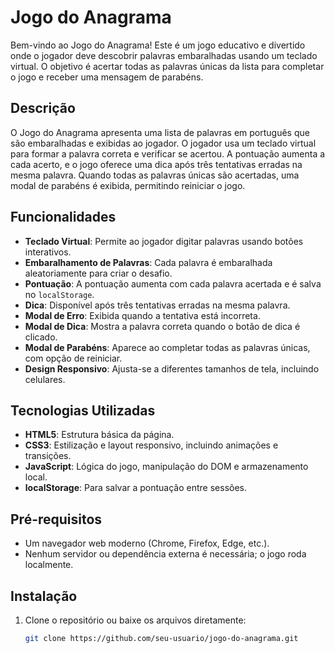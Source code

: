 # Jogo do Anagrama

Bem-vindo ao Jogo do Anagrama! Este é um jogo educativo e divertido onde o jogador deve descobrir palavras embaralhadas usando um teclado virtual. O objetivo é acertar todas as palavras únicas da lista para completar o jogo e receber uma mensagem de parabéns.

## Descrição

O Jogo do Anagrama apresenta uma lista de palavras em português que são embaralhadas e exibidas ao jogador. O jogador usa um teclado virtual para formar a palavra correta e verificar se acertou. A pontuação aumenta a cada acerto, e o jogo oferece uma dica após três tentativas erradas na mesma palavra. Quando todas as palavras únicas são acertadas, uma modal de parabéns é exibida, permitindo reiniciar o jogo.

## Funcionalidades

- **Teclado Virtual**: Permite ao jogador digitar palavras usando botões interativos.
- **Embaralhamento de Palavras**: Cada palavra é embaralhada aleatoriamente para criar o desafio.
- **Pontuação**: A pontuação aumenta com cada palavra acertada e é salva no `localStorage`.
- **Dica**: Disponível após três tentativas erradas na mesma palavra.
- **Modal de Erro**: Exibida quando a tentativa está incorreta.
- **Modal de Dica**: Mostra a palavra correta quando o botão de dica é clicado.
- **Modal de Parabéns**: Aparece ao completar todas as palavras únicas, com opção de reiniciar.
- **Design Responsivo**: Ajusta-se a diferentes tamanhos de tela, incluindo celulares.

## Tecnologias Utilizadas

- **HTML5**: Estrutura básica da página.
- **CSS3**: Estilização e layout responsivo, incluindo animações e transições.
- **JavaScript**: Lógica do jogo, manipulação do DOM e armazenamento local.
- **localStorage**: Para salvar a pontuação entre sessões.

## Pré-requisitos

- Um navegador web moderno (Chrome, Firefox, Edge, etc.).
- Nenhum servidor ou dependência externa é necessária; o jogo roda localmente.

## Instalação

1. Clone o repositório ou baixe os arquivos diretamente:
   ```bash
   git clone https://github.com/seu-usuario/jogo-do-anagrama.git
